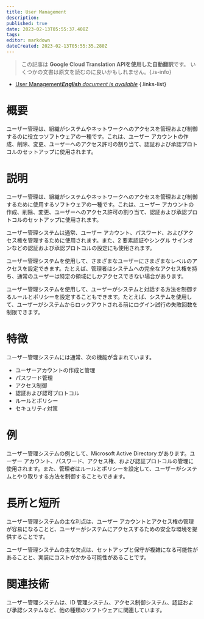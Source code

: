 ```yaml
---
title: User Management
description: 
published: true
date: 2023-02-13T05:55:37.408Z
tags: 
editor: markdown
dateCreated: 2023-02-13T05:55:35.280Z
---
```


> この記事は **Google Cloud Translation APIを使用した自動翻訳**です。
いくつかの文書は原文を読むのに良いかもしれません。{.is-info}



- [User Management***English** document is available*](/en/Knowledge-base/Dictionary/user-management)
{.links-list}


# 概要
ユーザー管理は、組織がシステムやネットワークへのアクセスを管理および制御するのに役立つソフトウェアの一種です。これは、ユーザー アカウントの作成、削除、変更、ユーザーへのアクセス許可の割り当て、認証および承認プロトコルのセットアップに使用されます。

# 説明
ユーザー管理は、組織がシステムやネットワークへのアクセスを管理および制御するために使用するソフトウェアの一種です。これは、ユーザー アカウントの作成、削除、変更、ユーザーへのアクセス許可の割り当て、認証および承認プロトコルのセットアップに使用されます。

ユーザー管理システムは通常、ユーザー アカウント、パスワード、およびアクセス権を管理するために使用されます。また、2 要素認証やシングル サインオンなどの認証および承認プロトコルの設定にも使用されます。

ユーザー管理システムを使用して、さまざまなユーザーにさまざまなレベルのアクセスを設定できます。たとえば、管理者はシステムへの完全なアクセス権を持ち、通常のユーザーは特定の領域にしかアクセスできない場合があります。

ユーザー管理システムを使用して、ユーザーがシステムと対話する方法を制御するルールとポリシーを設定することもできます。たとえば、システムを使用して、ユーザーがシステムからロックアウトされる前にログイン試行の失敗回数を制限できます。

# 特徴
ユーザー管理システムには通常、次の機能が含まれています。

- ユーザーアカウントの作成と管理
- パスワード管理
- アクセス制御
- 認証および認可プロトコル
- ルールとポリシー
- セキュリティ対策

# 例
ユーザー管理システムの例として、Microsoft Active Directory があります。ユーザー アカウント、パスワード、アクセス権、および認証プロトコルの管理に使用されます。また、管理者はルールとポリシーを設定して、ユーザーがシステムとやり取りする方法を制御することもできます。

# 長所と短所
ユーザー管理システムの主な利点は、ユーザー アカウントとアクセス権の管理が容易になることと、ユーザーがシステムにアクセスするための安全な環境を提供することです。

ユーザー管理システムの主な欠点は、セットアップと保守が複雑になる可能性があることと、実装にコストがかかる可能性があることです。

# 関連技術
ユーザー管理システムは、ID 管理システム、アクセス制御システム、認証および承認システムなど、他の種類のソフトウェアに関連しています。